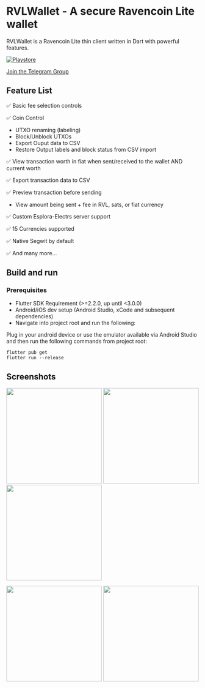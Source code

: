 # RVLWallet - A secure Ravencoin  Lite wallet
RVLWallet is a Ravencoin Lite thin client written in Dart with powerful features.

[![Playstore](https://bluewallet.io/img/play-store-badge.svg)](https://play.google.com/store/apps/details?id=org.ravencoinlite.rvlwallet)

[Join the Telegram Group](https://t.me/OfficialRavenCoinLite)

## Feature List
✅ Basic fee selection controls

✅ Coin Control
- UTXO renaming (labeling)
- Block/Unblock UTXOs
- Export Ouput data to CSV
- Restore Output labels and block status from CSV import
 
✅ View transaction worth in fiat when sent/received to the wallet AND current worth

✅ Export transaction data to CSV

✅ Preview transaction before sending
- View amount being sent + fee in RVL, sats, or fiat currency

✅ Custom Esplora-Electrs server support

✅ 15 Currencies supported

✅ Native Segwit by default

✅ And many more...

## Build and run
### Prerequisites
- Flutter SDK Requirement (>=2.2.0, up until <3.0.0)
- Android/iOS dev setup (Android Studio, xCode and subsequent dependencies)
- Navigate into project root and run the following:

Plug in your android device or use the emulator available via Android Studio and then run the following commands from project root:
```
flutter pub get
flutter run --release
```

## Screenshots
<img src="https://i.imgur.com/wwFTog5.jpg" width="250"> <img src="https://i.imgur.com/S7hJvfu.jpg" width="250"> <img src="https://i.imgur.com/aUPmgEq.jpg" width="250">

<img src="https://i.imgur.com/A94PyL4.jpg" width="250"> <img src="https://i.imgur.com/D602Htc.jpg" width="250">
